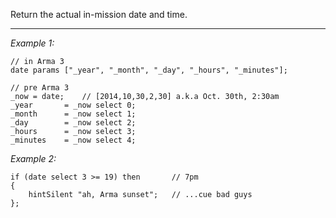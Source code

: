 Return the actual in-mission date and time.


---
*Example 1:*
```sqf
// in Arma 3
date params ["_year", "_month", "_day", "_hours", "_minutes"];

// pre Arma 3
_now = date;	// [2014,10,30,2,30] a.k.a Oct. 30th, 2:30am
_year		= _now select 0;
_month		= _now select 1;
_day		= _now select 2;
_hours		= _now select 3;
_minutes	= _now select 4;
```

*Example 2:*
```sqf
if (date select 3 >= 19) then		// 7pm
{
	hintSilent "ah, Arma sunset";	// ...cue bad guys
};
```